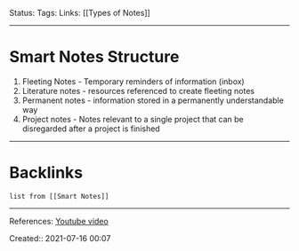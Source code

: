 Status:
Tags:
Links: [[Types of Notes]]
___
# Smart Notes Structure
1. Fleeting Notes - Temporary reminders of information (inbox)
2. Literature notes - resources referenced to create fleeting notes
3. Permanent notes - information stored in a permanently understandable way
4. Project notes - Notes relevant to a single project that can be disregarded after a project is finished
___
# Backlinks
```dataview
list from [[Smart Notes]]
```
___
References: [Youtube video](https://www.youtube.com/watch?v=o_pq43WzeEo&ab_channel=JoshDuffney)

Created:: 2021-07-16 00:07
